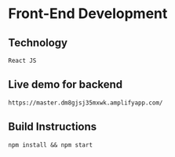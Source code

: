# Front-End Development

## Technology
`React JS`

 ## Live demo for backend

`https://master.dm8gjsj35mxwk.amplifyapp.com/`

## Build Instructions

`npm install && npm start`
